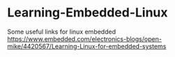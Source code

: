 # Learning-Embedded-Linux
Some useful links for linux embedded
https://www.embedded.com/electronics-blogs/open-mike/4420567/Learning-Linux-for-embedded-systems
